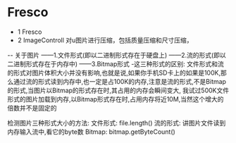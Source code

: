 # Fresco
- 1 Fresco
- 2 ImageControll
 对u图片进行压缩，包括质量压缩和尺寸压缩，
 
 
 -- 关于图片
——1.文件形式(即以二进制形式存在于硬盘上)
——2.流的形式(即以二进制形式存在于内存中)
——3.Bitmap形式
-这三种形式的区别: 文件形式和流的形式对图片体积大小并没有影响,也就是说,如果你手机SD卡上的如果是100K,那么通过流的形式读到内存中,也一定是占100K的内存,注意是流的形式,不是Bitmap的形式,当图片以Bitmap的形式存在时,其占用的内存会瞬间变大, 我试过500K文件形式的图片加载到内存,以Bitmap形式存在时,占用内存将近10M,当然这个增大的倍数并不是固定的

检测图片三种形式大小的方法:
文件形式: file.length()
流的形式: 讲图片文件读到内存输入流中,看它的byte数
Bitmap:    bitmap.getByteCount()
 

